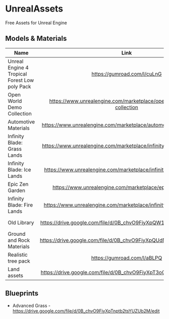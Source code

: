 # UnrealAssets
Free Assets for Unreal Engine

## Models & Materials

| Name          | Link           | Creator  |
| ------------- |:--------------:| --------:|
| Unreal Engine 4 Tropical Forest Low poly Pack | https://gumroad.com/l/cuLnG                                         | Epic Games |
| Open World Demo Collection                    | https://www.unrealengine.com/marketplace/open-world-demo-collection | Epic Games |
| Automotive Materials                          | https://www.unrealengine.com/marketplace/automotive-material-pack   | Epic Games |
| Infinity Blade: Grass Lands                   | https://www.unrealengine.com/marketplace/infinity-blade-plain-lands | Epic Games |
| Infinity Blade: Ice Lands                     | https://www.unrealengine.com/marketplace/infinity-blade-ice-lands   | Epic Games |
| Epic Zen Garden                               | https://www.unrealengine.com/marketplace/epic-zen-garden            | Epic Games |
| Infinity Blade: Fire Lands                    | https://www.unrealengine.com/marketplace/infinity-blade-fire-lands  | Epic Games |
| Old Library                                   | https://drive.google.com/file/d/0B_chvO9FiyXpQW1ZZlJGNG90QkE/edit   | Alex Gomersall  |
| Ground and Rock Materials                     | https://drive.google.com/file/d/0B_chvO9FiyXpQUdNSmJSZk1GSVE/edit   | Almgp  |
| Realistic tree pack                           | https://gumroad.com/l/aBLPQ                                         | avik244   |
| Land assets                                   | https://drive.google.com/file/d/0B_chvO9FiyXpT3o0cVpQQXVJcXM/edit   | dev666rej    |

## Blueprints
* Advanced Grass - https://drive.google.com/file/d/0B_chvO9FiyXpTnptb2tsYUZUb2M/edit





